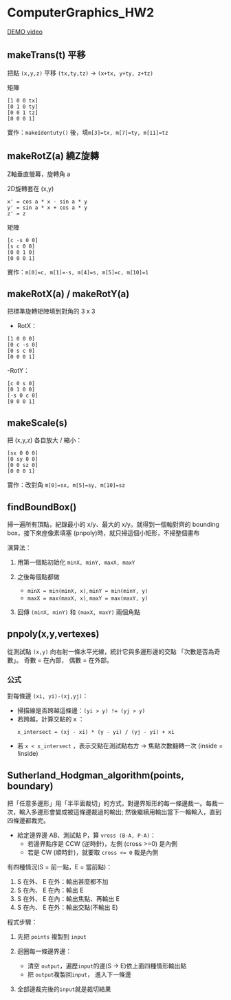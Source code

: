 # ComputerGraphics_HW2
[DEMO video](https://youtu.be/celnMxz5WsU?si=sKtF7U5_TkjVE6w8)

## makeTrans(t) 平移

把點 `(x,y,z)` 平移 `(tx,ty,tz)` -> `(x+tx, y+ty, z+tz)`

矩陣
```
[1 0 0 tx]
[0 1 0 ty]
[0 0 1 tz]
[0 0 0 1]
```
實作：`makeIdentuty()` 後，填`m[3]=tx, m[7]=ty, m[11]=tz`

## makeRotZ(a) 繞Z旋轉

Z軸垂直螢幕，旋轉角 a

2D旋轉套在 (x,y)

```
x' = cos a * x - sin a * y
y' = sin a * x + cos a * y
z' = z
```

矩陣
```
[c -s 0 0]
[s c 0 0]
[0 0 1 0]
[0 0 0 1]
```
實作：`m[0]=c, m[1]=-s, m[4]=s, m[5]=c, m[10]=1`

## makeRotX(a) / makeRotY(a)

把標準旋轉矩陣填到對角的 3 x 3

- RotX：
```
[1 0 0 0]
[0 c -s 0]
[0 s c 0]
[0 0 0 1]
```

-RotY：
```
[c 0 s 0]
[0 1 0 0]
[-s 0 c 0]
[0 0 0 1]
```

## makeScale(s)

把 (x,y,z) 各自放大 / 縮小：
```
[sx 0 0 0]
[0 sy 0 0]
[0 0 sz 0]
[0 0 0 1]
```

實作：改對角 `m[0]=sx, m[5]=sy, m[10]=sz`

## findBoundBox()

掃一遍所有頂點，紀錄最小的 x/y、最大的 x/y。就得到一個軸對齊的 bounding box，接下來座像素填塞 (pnpoly)時，就只掃這個小矩形，不掃整個畫布

演算法：

1. 用第一個點初始化 `minX, minY, maxX, maxY`

2. 之後每個點都做
    - `minX = min(minX, x)`, `minY = min(minY, y)`
    - `maxX = max(maxX, x)`, `maxY = max(maxY, y)`

3. 回傳 `(minX, minY)` 和 `(maxX, maxY)` 兩個角點

## pnpoly(x,y,vertexes)

從測試點 `(x,y)` 向右射一條水平光線，統計它與多邊形邊的交點 「次數是否為奇數」。 奇數 = 在內部， 偶數 = 在外部。

### 公式

對每條邊 `(xi, yi)-(xj,yj)`：

- 掃描線是否跨越這條邊：`(yi > y) != (yj > y)`
- 若跨越，計算交點的 x ：
  ```
  x_intersect = (xj - xi) * (y - yi) / (yj - yi) + xi
  ```
- 若 `x < x_intersect` ，表示交點在測試點右方 -> 焦點次數翻轉一次 (inside = !inside)

## Sutherland_Hodgman_algorithm(points, boundary)

把「任意多邊形」用「半平面裁切」的方式，對邊界矩形的每一條邊裁一。每裁一次，輸入多邊形會變成被這條邊裁過的輸出; 然後繼續用輸出當下一輪輸入，直到四條邊都裁完。

- 給定邊界邊 AB、測試點 P，算 `vross (B-A, P-A)`：
  - 若邊界點序是 CCW (逆時針)，左側 (cross >=0) 是內側
  - 若是 CW (順時針)，就要取 `cross <= 0` 裁是內側
 
有四種情況(S = 前一點，E = 當前點)：
1. S 在外、 E 在外：輸出甚麼都不加
2. S 在內、 E 在內：輸出 E
3. S 在外、 E 在內：輸出焦點、再輸出 E
4. S 在內、 E 在外：輸出交點(不輸出 E)

程式步驟：

1. 先把 `points` 複製到 `input`

2. 迴圈每一條邊界邊：
    - 清空 `output`，遍歷`input`的邊(S -> E)依上面四種情形輸出點
    - 把 `output`複製回`input`， 進入下一條邊
3. 全部邊裁完後的`input`就是裁切結果
